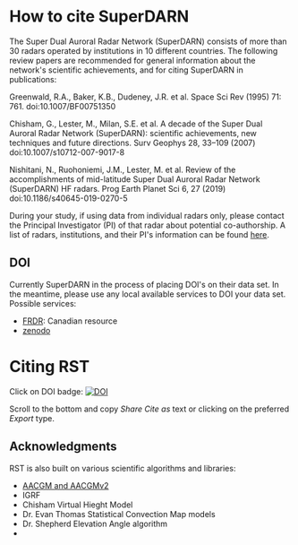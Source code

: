 # How to cite SuperDARN

The Super Dual Auroral Radar Network (SuperDARN) consists of more than 30 radars operated by institutions in 10 different countries. The following review papers are recommended for general information about the network's scientific achievements, and for citing SuperDARN in publications:

Greenwald, R.A., Baker, K.B., Dudeney, J.R. et al. Space Sci Rev (1995) 71: 761. doi:10.1007/BF00751350

Chisham, G., Lester, M., Milan, S.E. et al. A decade of the Super Dual Auroral Radar Network (SuperDARN): scientific achievements, new techniques and future directions. Surv Geophys 28, 33–109 (2007) doi:10.1007/s10712-007-9017-8

Nishitani, N., Ruohoniemi, J.M., Lester, M. et al. Review of the accomplishments of mid-latitude Super Dual Auroral Radar Network (SuperDARN) HF radars. Prog Earth Planet Sci 6, 27 (2019) doi:10.1186/s40645-019-0270-5

During your study, if using data from individual radars only, please contact the Principal Investigator (PI) of that radar about potential co-authorship. 
A list of radars, institutions, and their PI's information can be found [here](http://vt.superdarn.org/tiki-index.php?page=Radar+Overview).  

## DOI

Currently SuperDARN in the process of placing DOI's on their data set. In the meantime, please use any local available services to DOI your data set. 
Possible services:

  - [FRDR](https://www.frdr.ca/repo/): Canadian resource 
  - [zenodo](https://help.zenodo.org/features/) 

# Citing RST

Click on DOI badge:
[![DOI](https://zenodo.org/badge/DOI/10.5281/zenodo.3994968.svg)](https://doi.org/10.5281/zenodo.3994968)

Scroll to the bottom and copy *Share Cite as* text or clicking on the preferred *Export* type. 

## Acknowledgments 

RST is also built on various scientific algorithms and libraries: 

- [AACGM and AACGMv2](http://superdarn.thayer.dartmouth.edu/aacgm.html)
- IGRF
- Chisham Virtual Hieght Model 
- Dr. Evan Thomas Statistical Convection Map models 
- Dr. Shepherd Elevation Angle algorithm 
-
